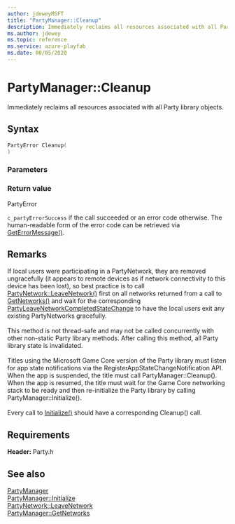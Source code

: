 ```yaml
---
author: jdeweyMSFT
title: "PartyManager::Cleanup"
description: Immediately reclaims all resources associated with all Party library objects.
ms.author: jdewey
ms.topic: reference
ms.service: azure-playfab
ms.date: 08/05/2020
---
```


# PartyManager::Cleanup  

Immediately reclaims all resources associated with all Party library objects.  

## Syntax  
  
```cpp
PartyError Cleanup(  
)  
```  
  
### Parameters  
  
  
### Return value  
PartyError
  
```c_partyErrorSuccess``` if the call succeeded or an error code otherwise. The human-readable form of the error code can be retrieved via [GetErrorMessage()](partymanager_geterrormessage.md).
  
## Remarks  
  
If local users were participating in a PartyNetwork, they are removed ungracefully (it appears to remote devices as if network connectivity to this device has been lost), so best practice is to call [PartyNetwork::LeaveNetwork()](../../PartyNetwork/methods/partynetwork_leavenetwork.md) first on all networks returned from a call to [GetNetworks()](partymanager_getnetworks.md) and wait for the corresponding [PartyLeaveNetworkCompletedStateChange](../../../structs/partyleavenetworkcompletedstatechange.md) to have the local users exit any existing PartyNetworks gracefully. <br /><br /> This method is not thread-safe and may not be called concurrently with other non-static Party library methods. After calling this method, all Party library state is invalidated.   <br /><br /> Titles using the Microsoft Game Core version of the Party library must listen for app state notifications via the RegisterAppStateChangeNotification API. When the app is suspended, the title must call PartyManager::Cleanup(). When the app is resumed, the title must wait for the Game Core networking stack to be ready and then re-initialize the Party library by calling PartyManager::Initialize().   <br /><br /> Every call to [Initialize()](partymanager_initialize.md) should have a corresponding Cleanup() call.
  
## Requirements  
  
**Header:** Party.h
  
## See also  
[PartyManager](../partymanager.md)  
[PartyManager::Initialize](partymanager_initialize.md)  
[PartyNetwork::LeaveNetwork](../../PartyNetwork/methods/partynetwork_leavenetwork.md)  
[PartyManager::GetNetworks](partymanager_getnetworks.md)
  
  

